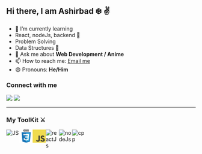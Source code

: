 ## Hi there, I am Ashirbad :snowflake: :v:
- 🌱 I’m currently learning
- React, nodeJs, backend :rocket:
- Problem Solving
- Data Structures :scroll:
- 💬 Ask me about **Web Development / Anime**
- 📫 How to reach me: [Email me](mailto:ashirbadbehera29@gmail.com)
- 😄 Pronouns: **He/Him**


### Connect with me

[<img height="30" src="https://img.shields.io/badge/twitter-%231DA1F2.svg?&style=for-the-badge&logo=twitter&logoColor=white" />][twitter]
[<img height="30" src="https://img.shields.io/badge/linkedin-%230077B5.svg?&style=for-the-badge&logo=linkedin&logoColor=white" />][LinkedIn]
<br />
<hr />

### My ToolKit :crossed_swords:
<img align="left" alt="JS" width="35px" src="https://www.vectorlogo.zone/logos/w3_html5/w3_html5-icon.svg" />
<img align="left" alt="CSS3" width="35px" src="https://raw.githubusercontent.com/github/explore/80688e429a7d4ef2fca1e82350fe8e3517d3494d/topics/css/css.png" />
<img align="left" alt="JS" width="35px" src="https://raw.githubusercontent.com/github/explore/80688e429a7d4ef2fca1e82350fe8e3517d3494d/topics/javascript/javascript.png" />
<img align="left" alt="reactJs" width="35px" src="https://www.vectorlogo.zone/logos/reactjs/reactjs-icon.svg" />
<img align="left" alt="nodeJs" width="35px" src="https://www.vectorlogo.zone/logos/nodejs/nodejs-icon.svg" />
<img align="left" alt="cpp" width="35px" src="https://img.icons8.com/color/48/000000/c-plus-plus-logo.png" />
<br />
<br />

<!--
### Stats
<a href="#stats">
<img align="center" alt="Ashirbad's Github Stats" src="https://gh-readme-stats-jr2zafif6.vercel.app/api?username=ashirbad29&show_icons=true&count_private=true&theme=tokyonight" />
</a>

<br />

<a href="#stats">
<img align="center" alt="Ashirbad's top languages" src="https://gh-readme-stats-jr2zafif6.vercel.app/api/top-langs/?username=ashirbad29&layout=compact&langs_count=8&theme=tokyonight" />
</a>
-->
<!--
**ashirbad29/ashirbad29** is a ✨ _special_ ✨ repository because its `README.md` (this file) appears on your GitHub profile.

Here are some ideas to get you started:

- 🔭 I’m currently working on ...
- 🌱 I’m currently learning ...
- 👯 I’m looking to collaborate on ...
- 🤔 I’m looking for help with ...
- 💬 Ask me about ...
- 📫 How to reach me: ...
- 😄 Pronouns: ...
- ⚡ Fun fact: ...
-->

[twitter]: https://twitter.com/ashirbad_29/
[LinkedIn]: https://www.linkedin.com/in/ashirbad29/
